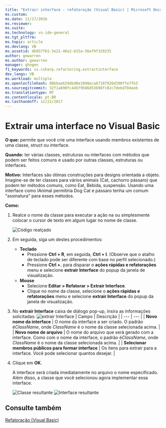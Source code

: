 ```yaml
---
title: "Extrair interface - refatoração (Visual Basic) | Microsoft Docs"
ms.custom: 
ms.date: 11/17/2016
ms.reviewer: 
ms.suite: 
ms.technology: vs-ide-general
ms.tgt_pltfrm: 
ms.topic: article
ms.devlang: VB
ms.assetid: db857fb1-3e22-46e2-b15a-56ef9f329235
author: gewarren
ms.author: gewarren
manager: ghogen
f1_keywords: vs.csharp.refactoring.extractinterface
dev_langs: VB
ms.workload: multiple
ms.openlocfilehash: 08bbae629dbd0e1098eca67107926d290ffe7fb3
ms.sourcegitcommit: 32f1a690fc445f9586d53698fc82c7debd784eeb
ms.translationtype: MT
ms.contentlocale: pt-BR
ms.lasthandoff: 12/22/2017
---
```

# <a name="extract-an-interface-in-visual-basic"></a>Extrair uma interface no Visual Basic
**O que:** permite que você crie uma interface usando membros existentes de uma classe, struct ou interface.

**Quando:** ter várias classes, estruturas ou interfaces com métodos que podem ser feitos comuns e usado por outras classes, estruturas ou interfaces.

**Motivo:** Interfaces são ótimas construções para designs orientada a objeto.  Imagine-se de ter classes para vários animais (Cat, cachorro pássaro) que podem ter métodos comuns, como Eat, Bebida, suspensão.  Usando uma interface como IAnimal permitiria Dog Cat e pássaro tenha um comum "assinatura" para esses métodos.  

**Como:**

1. Realce o nome da classe para executar a ação na ou simplesmente colocar o cursor de texto em algum lugar no nome de classe.

   ![Código realçado](media/extractinterface_highlight.png)

1. Em seguida, siga um destes procedimentos:
   * **Teclado**
     * Pressione **Ctrl + R**, em seguida, **Ctrl + I**.  (Observe que o atalho de teclado pode ser diferente com base no perfil selecionado.)
     * Pressione **Ctrl +.** para disparar o **ações rápidas e refatorações** menu e selecione **extrair Interface** do popup da janela de visualização.
   * **Mouse**
     * Selecione **Editar > Refatorar > Extrair Interface**.
     * Clique no nome da classe, selecione o **ações rápidas e refatorações** menu e selecione **extrair Interface** do popup da janela de visualização.

1. No **extrair Interface** caixa de diálogo pop-up, insira as informações solicitadas: ![extrair Interface](media/extractinterface_dialog.png)
   | Campo | Descrição |
   | --- | --- |
   | **Novo nome da interface** | O nome da interface a ser criado. O padrão é*ClassName*, onde *ClassName* é o nome da classe selecionada acima. |
   | **Novo nome de arquivo** | O nome do arquivo que será gerado com a interface. Como com o nome da interface, o padrão é*ClassName*, onde *ClassName* é o nome da classe selecionada acima. |
   | **Selecionar membros públicos para formar interface** | Os itens para extrair para a interface.  Você pode selecionar quantos desejar. |

1. Clique em **OK**.

   A interface será criada imediatamente no arquivo o nome especificado.  Além disso, a classe que você selecionou agora implementar essa interface.

   ![Classe resultante](media/extractinterface_class.png)
   ![Interface resultante](media/extractinterface_interface.png)

## <a name="see-also"></a>Consulte também
[Refatoração (Visual Basic)](../refactoring-vb.md)